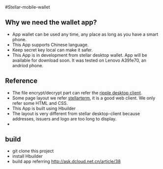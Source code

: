 #Stellar-mobile-wallet

## Why we need the wallet app?

- App wallet can be used any time, any place as long as you have a smart phone.
- This App supports Chinese language.
- Keep secret key local can make it safer.
- This App is in development from stellar desktop wallet. App will be available for download soon. It was tested on Lenovo A391e70, an andriod phone.

## Reference

- The file encrypt/decrypt part can refer the [ripple desktop client](https://github.com/ripple/ripple-client-desktop).
- Some page layout we refer [stellarterm](https://github.com/stellarterm), it is a good web client. We only refer some HTML and CSS.
- This App is built using Hbuilder
- The layout is very different from stellar desktop-client because addresses, issuers and logo are too long to display.
- 

## build

- git clone this project
- install Hbuilder
- build app referring http://ask.dcloud.net.cn/article/38
